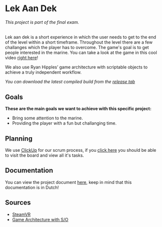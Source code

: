# **Lek Aan Dek**

###### *This project is part of the final exam.*

Lek aan dek is a short experience in which the user needs to get to the end of the level within a short timeframe.
Throughout the level there are a few challanges which the player has to overcome.
The game's goal is to get people interested in the marine.
You can take a look at the game in this cool video [right here](https://www.youtube.com/watch?v=ZjVVfgfvyxg&feature=youtu.be)!


We also use Ryan Hipples’ game architecture with scriptable objects to achieve a truly independent workflow.



*You can download the latest compiled build from the [release tab](https://github.com/AlexJanson/LekAanDek/releases)*


## Goals

**These are the main goals we want to achieve with this specific project:**

- Bring some attention to the marine.
- Providing the player with a fun but challanging time.



## Planning

We use [ClickUp](https://share.clickup.com/b/h/4-8800058-2/03584f32b5e8b71) for our scrum process, if you [click here](https://share.clickup.com/b/h/4-8800058-2/03584f32b5e8b71) you should be able to visit the board and view all it's tasks.



## Documentation

You can view the project document [here](https://mediacollegeamsterdam.sharepoint.com/:w:/r/teams/ExamenGAGD2020-2021-Team07/Gedeelde%20documenten/Team%2007/Proeve%20Documenten/Documenten/Project%20Document.docx?d=w9fa6f5c282974d03ba2231a7a671cff2&csf=1&web=1&e=4n2DBH), keep in mind that this documentation is in Dutch!
  

## Sources

- [SteamVR](https://valvesoftware.github.io/steamvr_unity_plugin/)
- [Game Architecture with S/O](https://www.youtube.com/watch?v=raQ3iHhE_Kk&ab_channel=Unity)
